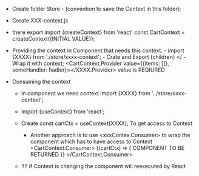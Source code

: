 - Create folder Store - (convention to save the Context in this folder);
- Create XXX-context.js
- there export  import {createContext} from 'react'
        const CartContext = createContext({INITIAL VALUE});

- Providing the context in Component that needs this context.
        - import {XXXX} from './store/xxxx-context';
        - Crate and Export <CartContextProvider>{children} </<CartContextProvider>
            - Wrap it with context;
              <CartContext.Provider value={{items: []}, someHandler: hadler}></XXXX.Provider>
              value is REQIURED

- Consuming the context
    - in component we need context import {XXXX} from '../store/xxxx-context';
    - import {useContext} from 'react';
    - Create const cartCtx = useContext(XXXX); To get access to Context
        - Another approach is to use <xxxContex.Consumer> to wrap the component which has to have access to Context
        <CartContext.Consumer>
                  {(cartCtx) => {
                  COMPONENT TO BE RETURNED
                  }}
        </CartContext.Consumer>

    - !!!! if Context is changing the component will reexecuted by React



